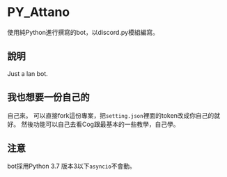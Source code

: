# PY_Attano
使用純Python進行撰寫的bot，以discord.py模組編寫。

## 說明
Just a lan bot.

## 我也想要一份自己的
自己來。
可以直接fork這份專案，把`setting.json`裡面的token改成你自己的就好。
然後功能可以自己去看Cog跟最基本的一些教學，自己學。

## 注意
bot採用Python 3.7
版本3以下`asyncio`不會動。